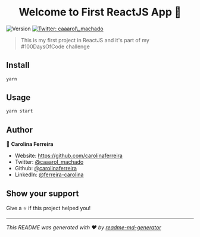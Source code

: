 <h1 align="center">Welcome to First ReactJS App 👋</h1>
<p>
  <img alt="Version" src="https://img.shields.io/badge/version-0.1.0-blue.svg?cacheSeconds=2592000" />
  <a href="https://twitter.com/caaarol_machado" target="_blank">
    <img alt="Twitter: caaarol\_machado" src="https://img.shields.io/twitter/follow/caaarol_machado.svg?style=social" />
  </a>
</p>

> This is my first project in ReactJS and it's part of my #100DaysOfCode challenge

## Install

```sh
yarn
```

## Usage

```sh
yarn start
```

## Author

👤 **Carolina Ferreira**

* Website: https://github.com/carolinaferreira
* Twitter: [@caaarol\_machado](https://twitter.com/caaarol_machado)
* Github: [@carolinaferreira](https://github.com/carolinaferreira)
* LinkedIn: [@ferreira-carolina](https://linkedin.com/in/ferreira-carolina)

## Show your support

Give a ⭐️ if this project helped you!

***
_This README was generated with ❤️ by [readme-md-generator](https://github.com/kefranabg/readme-md-generator)_